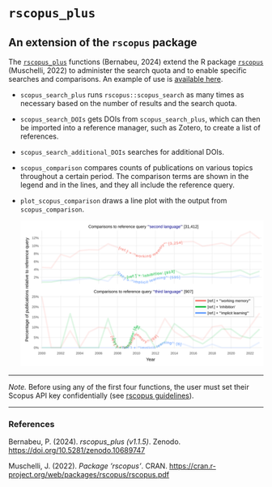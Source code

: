 
# `rscopus_plus`

## An extension of the `rscopus` package

The [`rscopus_plus`](https://github.com/pablobernabeu/rscopus_plus) functions (Bernabeu, 2024) extend the R package [`rscopus`](https://github.com/muschellij2/rscopus) (Muschelli, 2022) to administer the search quota and to enable specific searches and comparisons. An example of use is [available here](https://github.com/pablobernabeu/L2_L3_EF).

- `scopus_search_plus` runs `rscopus::scopus_search` as many times as necessary based on the number of results and the search quota.

- `scopus_search_DOIs` gets DOIs from `scopus_search_plus`, which can then be imported into a reference manager, such as Zotero, to create a list of references.
  
- `scopus_search_additional_DOIs` searches for additional DOIs.

- `scopus_comparison` compares counts of publications on various topics throughout a certain period. The comparison terms are shown in the legend and in the lines, and they all include the reference query.

- `plot_scopus_comparison` draws a line plot with the output from `scopus_comparison`.

    ![plot_L2_L3_EF](https://raw.githubusercontent.com/pablobernabeu/L2_L3_EF/main/plot_L2_L3_EF.svg)

---

*Note.* Before using any of the first four functions, the user must set their Scopus API key confidentially (see [rscopus guidelines](https://cran.r-project.org/web/packages/rscopus/vignettes/api_key.html)). 

---

### References

Bernabeu, P. (2024). *rscopus_plus (v1.1.5)*. Zenodo. https://doi.org/10.5281/zenodo.10689747

Muschelli, J. (2022). *Package ’rscopus’*. CRAN. https://cran.r-project.org/web/packages/rscopus/rscopus.pdf
